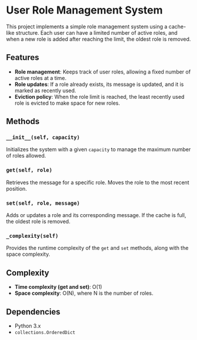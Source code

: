 
# User Role Management System

This project implements a simple role management system using a cache-like structure. Each user can have a limited number of active roles, and when a new role is added after reaching the limit, the oldest role is removed.

## Features
- **Role management**: Keeps track of user roles, allowing a fixed number of active roles at a time.
- **Role updates**: If a role already exists, its message is updated, and it is marked as recently used.
- **Eviction policy**: When the role limit is reached, the least recently used role is evicted to make space for new roles.
  
## Methods
### `__init__(self, capacity)`
Initializes the system with a given `capacity` to manage the maximum number of roles allowed.

### `get(self, role)`
Retrieves the message for a specific role. Moves the role to the most recent position.

### `set(self, role, message)`
Adds or updates a role and its corresponding message. If the cache is full, the oldest role is removed.

### `_complexity(self)`
Provides the runtime complexity of the `get` and `set` methods, along with the space complexity.

## Complexity
- **Time complexity (get and set)**: O(1)
- **Space complexity**: O(N), where N is the number of roles.

## Dependencies
- Python 3.x
- `collections.OrderedDict`

